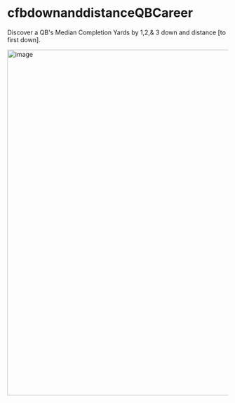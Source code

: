 # cfbdownanddistanceQBCareer
Discover a QB's Median Completion Yards by 1,2,&amp; 3 down and distance [to first down]. 

<img width="654" height="788" alt="image" src="https://github.com/user-attachments/assets/a1374457-3ecc-4a1c-ae4d-1671bb49ac8e" />
